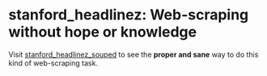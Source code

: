 # stanford_headlinez: Web-scraping without hope or knowledge

Visit [stanford_headlinez_souped](stanford_headlinez_souped) to see the **proper and sane** way to do this kind of web-scraping task.
